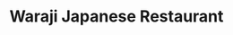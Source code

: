 ---
layout: place
title: "Waraji Japanese Restaurant"
permalink: /north-carolina/raleigh/waraji-japanese-restaurant.html
stateAbbr: NC
stateName: North Carolina
cityName: Raleigh
seo:
  name: "Waraji Japanese Restaurant"
  type: Restaurant
  links: http://www.warajijapaneserestaurant.com/
description: "Waraji Japanese Restaurant serves delicious sushi in Raleigh, North Carolina. Try fresh Japanese dishes for a great dining experience. "
place_id: ChIJkWDhFP32rIkRlpLTdf1yVNI
photos:
  - name: >-
      places/ChIJkWDhFP32rIkRlpLTdf1yVNI/photos/AeeoHcLpu-rsgzvCVH5YZ6QfYj8LROq8sDP_Hs9X1DJ519KbdIEsABWvIvulpkoQZ0waaG1oWJSfoSWRvTwWYSRz9nZGZVZL6C7yw3WEtWZaN0sy7RIi6Xr6D8qnOpnePy6bKeFOvFkT-9RZWe4JNHRcjkFNXwP8tLAgA3y7zPEQ-9pfXQeMdGpHBlvi7rHUNq-WwWt5YxV0FMg1B03QRJtnUjZ8nMir0DOwGI6vMSvMDu1NgsLxC7VxO85j5xA2jWlYzhGA1CwSmJCwqsqQMuiXRQ1ozCdb53ZIOKwn4CBfX4UQmQ
    widthPx: 1500
    heightPx: 1000
    authorAttributions:
      - displayName: Waraji Japanese Restaurant
        uri: https://maps.google.com/maps/contrib/118236309025839926859
        photoUri: >-
          https://lh3.googleusercontent.com/a-/ALV-UjVkAC-a3BToRCRRB1mSQJikQStStVjG5aweZDVz9MYC6mCXj0ke=s100-p-k-no-mo
    flagContentUri: >-
      https://www.google.com/local/imagery/report/?cb_client=maps_api_places.places_api&image_key=!1e10!2sAF1QipMTYhVGfydowr0xbRgzIJpkaLg3HmwjEwwFRaVA&hl=en-US
    googleMapsUri: >-
      https://www.google.com/maps/place//data=!3m4!1e2!3m2!1sAF1QipMTYhVGfydowr0xbRgzIJpkaLg3HmwjEwwFRaVA!2e10!4m2!3m1!1s0x89acf6fd14e16091:0xd25472fd75d39296
  - name: >-
      places/ChIJkWDhFP32rIkRlpLTdf1yVNI/photos/AeeoHcIYDNlCPcl7i0eTP0sVJ-BOdYMEz3UVLiyhvX2bj8DUvE9Mr3WQ2iFtoF4jgO3l41jrli4ndCkc1IzHNIxvBAoDaBRx7qUjstaCdvDNw9FwMwHOFsXBhWMZMW_KKmI4-FnGDU1ir63E6l-9oLtvrDrwtdA0kq3yIZg5lwbhdgcDehxXY7B5eemTzBo90Rml2ZRMN2-9U8haASHvUgAkzL2FM00MYp9YIol0JtjSKWJTuUq8fPis6NzVY3-70xvjHYuvQJ7Iy42nh35DWNQmtRN4oxJyXRgm4E0Qr-w8ArH1tQ
    widthPx: 2048
    heightPx: 1365
    authorAttributions:
      - displayName: Waraji Japanese Restaurant
        uri: https://maps.google.com/maps/contrib/118236309025839926859
        photoUri: >-
          https://lh3.googleusercontent.com/a-/ALV-UjVkAC-a3BToRCRRB1mSQJikQStStVjG5aweZDVz9MYC6mCXj0ke=s100-p-k-no-mo
    flagContentUri: >-
      https://www.google.com/local/imagery/report/?cb_client=maps_api_places.places_api&image_key=!1e10!2sAF1QipOvHUd8AtBWeXfZ3yICFphwbJpiZsBD53a8g2Fu&hl=en-US
    googleMapsUri: >-
      https://www.google.com/maps/place//data=!3m4!1e2!3m2!1sAF1QipOvHUd8AtBWeXfZ3yICFphwbJpiZsBD53a8g2Fu!2e10!4m2!3m1!1s0x89acf6fd14e16091:0xd25472fd75d39296
  - name: >-
      places/ChIJkWDhFP32rIkRlpLTdf1yVNI/photos/AeeoHcJufB8PfSKmg1k7aSYe6qWLspzNybxcS_V8JDY8aLdA3CWmPEVukq6QCi_yJbMcYL_Qpvav2xAc2i44DAblSR5jPO94B13m8ctosJbpOqM5J7_xmBUVehqMbhoWQDDA0BIu_FzcAYxHiW3Su2A9dzo52TLv51cn2l8kIByugnJSTfavMmAj6bNGAlcIDX65osUWW0tFvv4gTxL7sCS3aKCSlr0WZJveK2RbVZyl-p-_a40nrUBvm1ZtReaGOUdg4jd9MBpHhZzrFUw_rZfIrG0jA8zLQg0i83TxuaRXO73A8vz3WM2xormSRTB7hrOS9q16f9iOm_T13OMaH-X5nuL7aF37-a9KY_GIuS27vGbFIuRMGOaEkuZOHnH_Z4JPSUoEklAdQn7sciAF-wJ4S969MQiX80mHl_1x24KwcCxW5uO_WklgB022X8wMZzbn
    widthPx: 4800
    heightPx: 3600
    authorAttributions:
      - displayName: Fredy Delpino
        uri: https://maps.google.com/maps/contrib/112586349904435126095
        photoUri: >-
          https://lh3.googleusercontent.com/a-/ALV-UjU87CoEmlLAMPAN5yrXKk5b7NfMejUroUx3UHM700IRgzW1J0nN=s100-p-k-no-mo
    flagContentUri: >-
      https://www.google.com/local/imagery/report/?cb_client=maps_api_places.places_api&image_key=!1e10!2sCIABIhADycKzdCflJGfcWsoABeXs&hl=en-US
    googleMapsUri: >-
      https://www.google.com/maps/place//data=!3m4!1e2!3m2!1sCIABIhADycKzdCflJGfcWsoABeXs!2e10!4m2!3m1!1s0x89acf6fd14e16091:0xd25472fd75d39296
  - name: >-
      places/ChIJkWDhFP32rIkRlpLTdf1yVNI/photos/AeeoHcK5ILrFjajx2CZ8tqaHZuWKVRkpz8I4Ck2IhizOHvmGkIY41nS3W0Os4972AymfBfPgtAlFnNcuaOIVpMtAjfaJQtAc7UqSrDj8WZha0gka6b9YJYjdKIg1xzX4MwMAgk75o6UYSG85xDoM_7016rZwB2VexVvWTYZflSrH0I7poXkshpUHTWMh00zLTAnp0TNKo_ALP3wKZj1R3ze8wMIr7grTka50ogOIqIJ64ea5TQ0pYb6flq6eTjZwstEFKn5fMA4VF8UjwSTmKRepIiW45jcCavfnrWm49-4b6yJ6MwKP_sgELHQoJ6GCtBZ9WaZzpjFxkbH3Bv_OCVE7mbbLxhPTSjfpWdM8J5CXqkGZXtu4T_x3HR8946dZo5avQPjHD6GZRAuM6YFk6TpNjSm2tzTzc765c5lzsR9TlUA
    widthPx: 3538
    heightPx: 2087
    authorAttributions:
      - displayName: Viktoriya Kesel
        uri: https://maps.google.com/maps/contrib/111981609195821838490
        photoUri: >-
          https://lh3.googleusercontent.com/a-/ALV-UjV5H3TcWMmJkSiBGl6gpZENx7PrRMWGG10m6_2NSOevztQI8MrS6A=s100-p-k-no-mo
    flagContentUri: >-
      https://www.google.com/local/imagery/report/?cb_client=maps_api_places.places_api&image_key=!1e10!2sCIHM0ogKEICAgIC3xNGgVQ&hl=en-US
    googleMapsUri: >-
      https://www.google.com/maps/place//data=!3m4!1e2!3m2!1sCIHM0ogKEICAgIC3xNGgVQ!2e10!4m2!3m1!1s0x89acf6fd14e16091:0xd25472fd75d39296
  - name: >-
      places/ChIJkWDhFP32rIkRlpLTdf1yVNI/photos/AeeoHcKIBJVxG8kbWgEQm3-CQBQ707K6CZZEXPXAajoVlxhme8Ntu6lvG2t7fAbSNUIt8pg-nda-BW6QrDAD1BvcoQS8mUymK_mhF_YLOhCja81tHbN4vbHjYAc8uydnEEBQy-vHN79H2oVNhrdgy081R5jl4Pwty8yIrIp7RggMIrVbipjxJ45-dh7dnxWSquRe1JFxVzusvWAl81GR1Hmpxl3tX5kWPblz1_7lWzdwblNO7eEW_Us-RrZ7K0F6m8y6NMHWt4j771__anpnms-J2kQqVk0vuj39otW3PI4tROSu6xnMxU5GoxwZEewGOuS8vTpzI2uDV28XqrTo9FCY1ueXcoXmq7An4_sLgeVRUQU2mP_2dSZAPmEke-lOrrPX_X-vo50HNoDDfPyTgqgeC9iOWHYueX5hnUFhQnamuQ0v5A
    widthPx: 4284
    heightPx: 4629
    authorAttributions:
      - displayName: Aaron F
        uri: https://maps.google.com/maps/contrib/106876695636635609563
        photoUri: >-
          https://lh3.googleusercontent.com/a-/ALV-UjWRGzKFJvr6zqOyWE1iGqvxtmbbQ1Gmuoxhmcp87JKulUj4Ihk2=s100-p-k-no-mo
    flagContentUri: >-
      https://www.google.com/local/imagery/report/?cb_client=maps_api_places.places_api&image_key=!1e10!2sCIHM0ogKEICAgIDPx8uERw&hl=en-US
    googleMapsUri: >-
      https://www.google.com/maps/place//data=!3m4!1e2!3m2!1sCIHM0ogKEICAgIDPx8uERw!2e10!4m2!3m1!1s0x89acf6fd14e16091:0xd25472fd75d39296
  - name: >-
      places/ChIJkWDhFP32rIkRlpLTdf1yVNI/photos/AeeoHcKLFXmX6PFQiZ85vm7jEIAO0xU3tzJPtRrBL64VgrU4OIm9D4U3PZiEuU14aqPEieWOe85jlb7hsKJvATmAsnRIyS6rR8ecwWtxDnpTxLLJZjrWZ2DuL75LXxoRabxhucpoN-Y8Lql9Kjnx5_MuI8bBMYn8hkOgaQYn6nimT43RH8ClF-gXM7-e13NCux2jxNXALwjPuWuaUx9QKJaogxDRwa92Ot3dSo6aNxyEDhHHuz25ULs9fH3TaKzpo7h9FOOp6aKByzLqfwGakSbQaEfKooNQGdQQHkIWQQIU8wNXCKDx6wPGt6bc6xgiLGbFXnfBae57uGvfIclmxeGQ9D7tNtvUCYAeiNBxopsiy_PRfTNaARYATdIstzH6g9-z9ciwfcNjQJ_2jVrIjA8zDK7epYuvgw_sFMDVLHYnJZDoTg
    widthPx: 3024
    heightPx: 4032
    authorAttributions:
      - displayName: mé j.
        uri: https://maps.google.com/maps/contrib/102563097885740322063
        photoUri: >-
          https://lh3.googleusercontent.com/a-/ALV-UjXkmWDVH634W5vawq_WyVX_ZLD7Cah2Gezt4gO0vaa6n8UACJX23g=s100-p-k-no-mo
    flagContentUri: >-
      https://www.google.com/local/imagery/report/?cb_client=maps_api_places.places_api&image_key=!1e10!2sCIHM0ogKEICAgMCg76nMRw&hl=en-US
    googleMapsUri: >-
      https://www.google.com/maps/place//data=!3m4!1e2!3m2!1sCIHM0ogKEICAgMCg76nMRw!2e10!4m2!3m1!1s0x89acf6fd14e16091:0xd25472fd75d39296
  - name: >-
      places/ChIJkWDhFP32rIkRlpLTdf1yVNI/photos/AeeoHcJLqEi0Y3cb2_x18CPygCfhgJwzAnWtSBQtqliBgN5sYrLaH3VIaQ6PpR0hhvfRmO7KSBZOsTESb0nu4I20sBYuUbsTEpfQ6eQiR6S6GTr0Wl5F_SJUbHzVke17R0LPyXUnFCZGIO7-0pkj6kDPPMGKXqUN_4G9ZCXJy80kcKen1nemnuBYJwbhp40muLlb5P8lX6LbkgxzJF2Ab6_AZ9k0tWnJiRwLcFaPf3qX4B46q6-AViJlJqmJsXokQKmrlU7a3bRYF5XGWlKjHFqZovyc3kQUSTBZCAlA3_77Vls-Iw
    widthPx: 1317
    heightPx: 872
    authorAttributions:
      - displayName: Waraji Japanese Restaurant
        uri: https://maps.google.com/maps/contrib/118236309025839926859
        photoUri: >-
          https://lh3.googleusercontent.com/a-/ALV-UjVkAC-a3BToRCRRB1mSQJikQStStVjG5aweZDVz9MYC6mCXj0ke=s100-p-k-no-mo
    flagContentUri: >-
      https://www.google.com/local/imagery/report/?cb_client=maps_api_places.places_api&image_key=!1e10!2sAF1QipM1gR1XobYNRB94TVSruIzlvimUeqFru2gHIiuE&hl=en-US
    googleMapsUri: >-
      https://www.google.com/maps/place//data=!3m4!1e2!3m2!1sAF1QipM1gR1XobYNRB94TVSruIzlvimUeqFru2gHIiuE!2e10!4m2!3m1!1s0x89acf6fd14e16091:0xd25472fd75d39296
  - name: >-
      places/ChIJkWDhFP32rIkRlpLTdf1yVNI/photos/AeeoHcL-SapLg73NyclrDJdBM8M1h3vPl3EK1TDWKbu81MiRoUCwT1WyMtxQQpJ2bZEbuJsokaNRNDX44_8Hir1GPlHIKPWb-xMSNRLau0YxnZ3ItFzr9eQcT3zChGFgOL54mWWkdv0yTeUoX99AQfWdcU7fDcNzDyKJHmNWfjgh_619nDq_JF1QwjKLfu42qVbIhsMNGtOQnv9c5YbERjO3v_Wx3soQTe_YR0G6jV5b22-5yKWwdUTDDHoFypnaBkKSJokHJTBkg_q8gjSmrOGXW4K3t9C0y2unoZCve_uk5nfWl90rp75JzjR6BfHr-_lgbu9kHDZ0uuZSGoba1tj4NeDOVeMn7-3UyVertfxZ_XgZy8CQVEnH3ew6Ljv5mL04fTJ_XCtkusI5YLmWBUMtDYwyOnUJp6d8tOqEgjcee1Y
    widthPx: 4080
    heightPx: 3072
    authorAttributions:
      - displayName: Alicia Kearney (A.K.Explorah)
        uri: https://maps.google.com/maps/contrib/112788884421774861444
        photoUri: >-
          https://lh3.googleusercontent.com/a-/ALV-UjUcJLiH1fKxEqgT4sHfNpkWzptFSITEsbmbubiWTycP_ThmOeQe=s100-p-k-no-mo
    flagContentUri: >-
      https://www.google.com/local/imagery/report/?cb_client=maps_api_places.places_api&image_key=!1e10!2sCIHM0ogKEICAgICHjKu3Cw&hl=en-US
    googleMapsUri: >-
      https://www.google.com/maps/place//data=!3m4!1e2!3m2!1sCIHM0ogKEICAgICHjKu3Cw!2e10!4m2!3m1!1s0x89acf6fd14e16091:0xd25472fd75d39296
  - name: >-
      places/ChIJkWDhFP32rIkRlpLTdf1yVNI/photos/AeeoHcKlk1oNU7go-ixcne-LNochYhINQMmEhyvpBFP_PY7sPxCvU8H85PxKX9Kyacf9I3dIXsE5NBZ146p0t2MQbD8D_9TS66QqxNsu4ZOCcx6Cgy3b6kHkhOVVhN0GBRkNmnqVo9vAp3BP1ZsNl4IC5ea1-fDoGmeQTw3-0sA_i7gjh5ta3uNNxc3n1w5IjIzrxBS3psOzhVuaKWKtuBRtodFUvO5TJUCnkSzetN5lz9bVD_cyl48JGWxrvXQkk52Pe2f3ZeqdvgHrJQqANATdNVSRegaPorg260NCDFgCKDGDTvCbMrZZtUHHqDHWyRoZ1bTLo54DWDuYRwRXejT2sAbOKA9YE-hE-aT2n0haIt-1ibzQXp1S6kNdYllCoYrT4TWP3b2iRisoCJfunkyCeq1mK-CBemSY_e7tZ8GjySqYXDLT
    widthPx: 4000
    heightPx: 2252
    authorAttributions:
      - displayName: Sylvia Mercer
        uri: https://maps.google.com/maps/contrib/100162160856206643352
        photoUri: >-
          https://lh3.googleusercontent.com/a-/ALV-UjUvJ46He2T5d_NS7126lZiws1YPkspSK_xJ3F41bIOHpum4m1t2qw=s100-p-k-no-mo
    flagContentUri: >-
      https://www.google.com/local/imagery/report/?cb_client=maps_api_places.places_api&image_key=!1e10!2sCIHM0ogKEICAgMCArv3joQE&hl=en-US
    googleMapsUri: >-
      https://www.google.com/maps/place//data=!3m4!1e2!3m2!1sCIHM0ogKEICAgMCArv3joQE!2e10!4m2!3m1!1s0x89acf6fd14e16091:0xd25472fd75d39296
  - name: >-
      places/ChIJkWDhFP32rIkRlpLTdf1yVNI/photos/AeeoHcL3xp9c_nb2aerrGAXiCsIFPlmCf7jDKn2or2DgioOb-nF4loOh4MT5RSm4ZT4QmajwUS-hWhphEpgz_j3e52ryM0YtQFlZXY3L6IDzPH3QEzrupGooF2Jp4gJmQ2Dnci10EQkw-1nlz74Sl9ONIpBolsAB9sF11A8-J_hqRFXbQLqHz6v8s0zBgsICDEJbjS7HyTz-K7kiiQfxEAXsjj43UxsZjv-6M9raxdMTYb1UDsOGTnkCIl93C7gOurrYWRGYkWPpaaCXtUsaErtCeKuSmfCIyLnC9_Ot_0m2_47E6MxPXf2Wq7qqjJEU5bz9JppxfqT0QDmabYg2O2aC2MG_JLPCCexdoWbgH2aslkaTBqxv1kMjeFwYjvx6f2QhHNtw9rrrP_wQtbbdox0ebKhD1IYlO4BH3D2BNpWvXuVWTdu4
    widthPx: 4032
    heightPx: 3024
    authorAttributions:
      - displayName: Ayesha Awan
        uri: https://maps.google.com/maps/contrib/111309740959257172510
        photoUri: >-
          https://lh3.googleusercontent.com/a-/ALV-UjU9zF1qTUSSFOA498eYBhRoTnSlgMz3FYPTIQNjbjKGif3aEX0=s100-p-k-no-mo
    flagContentUri: >-
      https://www.google.com/local/imagery/report/?cb_client=maps_api_places.places_api&image_key=!1e10!2sCIHM0ogKEICAgICx96ns3AE&hl=en-US
    googleMapsUri: >-
      https://www.google.com/maps/place//data=!3m4!1e2!3m2!1sCIHM0ogKEICAgICx96ns3AE!2e10!4m2!3m1!1s0x89acf6fd14e16091:0xd25472fd75d39296
address: 5910-147 Duraleigh Rd, Raleigh, NC 27612, USA
street: 5910-147 Duraleigh Rd
city: Raleigh
state: NC
zip: '27612'
country: USA
neighborhood: Northwest Raleigh
latitude: '35.859334'
longitude: '-78.712434'
accessibility_options:
  wheelchairAccessibleParking: true
  wheelchairAccessibleEntrance: true
  wheelchairAccessibleRestroom: true
  wheelchairAccessibleSeating: true
business_status: OPERATIONAL
name: Waraji Japanese Restaurant
google_maps_links:
  directionsUri: >-
    https://www.google.com/maps/dir//''/data=!4m7!4m6!1m1!4e2!1m2!1m1!1s0x89acf6fd14e16091:0xd25472fd75d39296!3e0
  placeUri: https://maps.google.com/?cid=15155865078937653910
  writeAReviewUri: >-
    https://www.google.com/maps/place//data=!4m3!3m2!1s0x89acf6fd14e16091:0xd25472fd75d39296!12e1
  reviewsUri: >-
    https://www.google.com/maps/place//data=!4m4!3m3!1s0x89acf6fd14e16091:0xd25472fd75d39296!9m1!1b1
  photosUri: >-
    https://www.google.com/maps/place//data=!4m3!3m2!1s0x89acf6fd14e16091:0xd25472fd75d39296!10e5
primary_type: Sushi Restaurant
opening_hours:
  regular: null
  current: null
secondary_opening_hours:
  regular:
    weekdayDescriptions: null
    type: null
  current:
    weekdayDescriptions: null
    type: null
phone: (919) 783-1883
price_level: PRICE_LEVEL_MODERATE
price_range: null
rating: '4.5'
rating_count: 1776
website: http://www.warajijapaneserestaurant.com/
reviews: null
parking_options: null
payment_options: null
allow_dogs: null
curbside_pickup: null
delivery: null
dine_in: null
good_for_children: null
good_for_groups: null
good_for_sports: null
live_music: null
menu_for_children: null
outdoor_seating: null
reservable: null
restroom: null
serves_beer: null
serves_breakfast: null
serves_brunch: null
serves_cocktails: null
serves_coffee: null
serves_dinner: null
serves_dessert: null
serves_lunch: null
serves_vegetarian_food: null
serves_wine: null
takeout: null
summary: null

---
